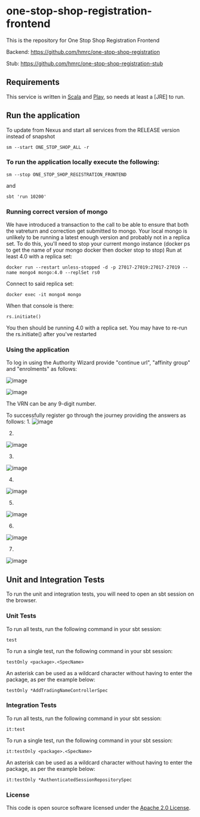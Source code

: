 
# one-stop-shop-registration-frontend

This is the repository for One Stop Shop Registration Frontend

Backend: https://github.com/hmrc/one-stop-shop-registration

Stub: https://github.com/hmrc/one-stop-shop-registration-stub

Requirements
------------

This service is written in [Scala](http://www.scala-lang.org/) and [Play](http://playframework.com/), so needs at least a [JRE] to run.

## Run the application

To update from Nexus and start all services from the RELEASE version instead of snapshot
```
sm --start ONE_STOP_SHOP_ALL -r
```

### To run the application locally execute the following:
```
sm --stop ONE_STOP_SHOP_REGISTRATION_FRONTEND
```
and 
```
sbt 'run 10200'
```

### Running correct version of mongo
We have introduced a transaction to the call to be able to ensure that both the vatreturn and correction get submitted to mongo.
Your local mongo is unlikely to be running a latest enough version and probably not in a replica set.
To do this, you'll need to stop your current mongo instance (docker ps to get the name of your mongo docker then docker stop <name> to stop)
Run at least 4.0 with a replica set:
```  
docker run --restart unless-stopped -d -p 27017-27019:27017-27019 --name mongo4 mongo:4.0 --replSet rs0
```
Connect to said replica set:
```
docker exec -it mongo4 mongo
```
When that console is there:
```
rs.initiate()
```
You then should be running 4.0 with a replica set. You may have to re-run the rs.initiate() after you've restarted


### Using the application
To log in using the Authority Wizard provide "continue url", "affinity group" and "enrolments" as follows:
  
![image](https://user-images.githubusercontent.com/48218839/145985763-ffb28570-7679-46a9-96fa-e93996f03c23.png)

![image](https://user-images.githubusercontent.com/48218839/145842926-c318cb10-70c3-4186-a839-b1928c8e2625.png)
  
  The VRN can be any 9-digit number.

To successfully register go through the journey providing the answers as follows:
  1.
  ![image](https://user-images.githubusercontent.com/48218839/145986022-f387e3d0-0a41-47d7-9d39-f3b290b8e3ea.png)
  
  2.
  ![image](https://user-images.githubusercontent.com/48218839/145986122-d6f513ba-be1a-4a8c-9e9a-671580719bcd.png)
  
  3.
  ![image](https://user-images.githubusercontent.com/48218839/145986164-4cd4a00a-ec91-4167-be36-e35b9232e672.png)

  4.
  ![image](https://user-images.githubusercontent.com/48218839/145986669-58fecb10-16b3-4822-9c8c-6efd3bff325a.png)

  5.
  ![image](https://user-images.githubusercontent.com/48218839/145986756-de78aad1-a215-42a0-a71b-aff8ee771103.png)

  6.
  ![image](https://user-images.githubusercontent.com/48218839/145986873-fbae18cd-ce3d-46fa-aa10-c9d51aa0cabc.png)

  7.
  ![image](https://user-images.githubusercontent.com/48218839/145987158-977dac92-15bb-40e5-84b1-835f836b020f.png)

Unit and Integration Tests
------------

To run the unit and integration tests, you will need to open an sbt session on the browser.

### Unit Tests

To run all tests, run the following command in your sbt session:
```
test
```

To run a single test, run the following command in your sbt session:
```
testOnly <package>.<SpecName>
```

An asterisk can be used as a wildcard character without having to enter the package, as per the example below:
```
testOnly *AddTradingNameControllerSpec
```

### Integration Tests

To run all tests, run the following command in your sbt session:
```
it:test
```

To run a single test, run the following command in your sbt session:
```
it:testOnly <package>.<SpecName>
```

An asterisk can be used as a wildcard character without having to enter the package, as per the example below:
```
it:testOnly *AuthenticatedSessionRepositorySpec
```

### License

This code is open source software licensed under the [Apache 2.0 License]("http://www.apache.org/licenses/LICENSE-2.0.html").
